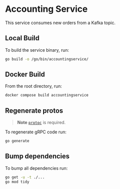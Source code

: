 # Accounting Service

This service consumes new orders from a Kafka topic.

## Local Build

To build the service binary, run:

```sh
go build -o /go/bin/accountingservice/
```

## Docker Build

From the root directory, run:

```sh
docker compose build accountingservice
```

## Regenerate protos

> **Note**
> [`protoc`](https://grpc.io/docs/protoc-installation/) is required.

To regenerate gRPC code run:

```sh
go generate
```

## Bump dependencies

To bump all dependencies run:

```sh
go get -u -t ./...
go mod tidy
```
